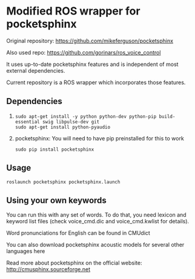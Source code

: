 # Modified ROS wrapper for pocketsphinx  
Original repository: https://github.com/mikeferguson/pocketsphinx  
  
Also used repo: https://github.com/gorinars/ros_voice_control  

It uses up-to-date pocketsphinx features and is independent of most external dependencies.  
  
Current repository is a ROS wrapper which incorporates those features. 
  
## Dependencies  
1)   
    ```
    sudo apt-get install -y python python-dev python-pip build-essential swig libpulse-dev git
    sudo apt-get install python-pyaudio
    ```

2) pocketsphinx: You will need to have pip preinstalled for this to work
    ```
    sudo pip install pocketsphinx
    ```

## Usage
``` 
roslaunch pocketsphinx pocketsphinx.launch
```

## Using your own keywords

You can run this with any set of words. To do that, you need lexicon and keyword list files (check voice_cmd.dic and voice_cmd.kwlist for details).

Word pronunciations for English can be found in CMUdict

You can also download pocketsphinx acoustic models for several other languages here

Read more about pocketsphinx on the official website: http://cmusphinx.sourceforge.net
